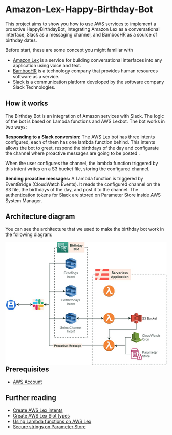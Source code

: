 # Amazon-Lex-Happy-Birthday-Bot

This project aims to show you how to use AWS services to implement a proactive HappyBirthdayBot, integrating Amazon Lex as a conversational interface, Slack as a messaging channel, and BambooHR as a source of birthday dates.

Before start, these are some concept you might familiar with

+ [Amazon Lex](https://aws.amazon.com/lex/) is a service for building conversational interfaces into any application using voice and text.
+ [BambooHR](https://www.bamboohr.com/) is a technology company that provides human resources software as a service.
+ [Slack](https://slack.com/) is a communication platform developed by the software company Slack Technologies.



## How it works

The Birthday Bot is an integration of Amazon services with Slack. The logic of the bot is based on Lambda functions and AWS Lexbot. The bot works in two ways:

**Responding to a Slack conversion:** The AWS Lex bot has three intents configured, each of them has one lambda function behind. This intents allows the bot to greet, respond the birthdays of the day and configurate the channel where proactive messages are going to be posted .

When the user configures the channel, the lambda function triggered by this intent writes on a S3 bucket file, storing the configured channel.

**Sending proactive messages:** A Lambda function is triggered by EventBridge (CloudWatch Events). It reads the configured channel on the S3 file, the birthdays of the day, and post it to the channel. The authentication tokens for Slack are stored on Parameter Store inside AWS System Manager.

## Architecture diagram

You can see the architecture that we used to make the birthday bot work in the following diagram:



<img alt="birthday-bot-diagram" src="./images/birthday-bot.jpg" style="float: left">



## Prerequisites

- [AWS Account](https://aws.amazon.com/)

## Further reading

- [Create AWS Lex intents](https://docs.aws.amazon.com/lex/latest/dg/gs2-create-bot-intent.html)
- [Create AWS Lex Slot types](https://docs.aws.amazon.com/lex/latest/dg/gs2-create-bot-slot-types.html)
- [Using Lambda functions on AWS Lex](https://docs.aws.amazon.com/lex/latest/dg/using-lambda.html)
- [Secure strings on Parameter Store](https://docs.aws.amazon.com/es_es/systems-manager/latest/userguide/sysman-paramstore-securestring.html)